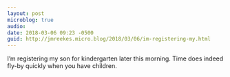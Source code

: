 ```yaml
---
layout: post
microblog: true
audio: 
date: 2018-03-06 09:23 -0500
guid: http://jmreekes.micro.blog/2018/03/06/im-registering-my.html
---
```

I’m registering my son for kindergarten later this morning. Time does indeed fly-by quickly when you have children. 
